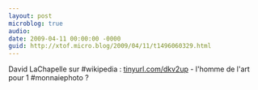 ```yaml
---
layout: post
microblog: true
audio: 
date: 2009-04-11 00:00:00 -0000
guid: http://xtof.micro.blog/2009/04/11/t1496060329.html
---
```

David LaChapelle sur #wikipedia : [tinyurl.com/dkv2up](http://tinyurl.com/dkv2up) - l'homme de l'art pour 1 #monnaiephoto ?
